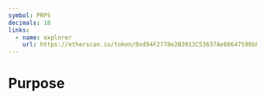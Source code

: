 ```yaml
---
symbol: PRPS
decimals: 18
links:
  - name: explorer
    url: https://etherscan.io/token/0xd94F2778e2B3913C53637Ae60647598bE588c570
---
```


# Purpose
